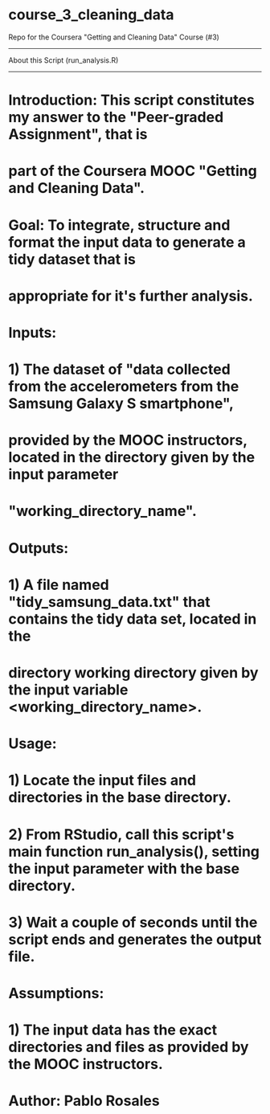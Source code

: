 # course_3_cleaning_data
Repo for the Coursera "Getting and Cleaning Data" Course (#3)


***********************************
About this Script (run_analysis.R)
***********************************

# Introduction:  This script constitutes my answer to the "Peer-graded Assignment", that is
#   part of the Coursera MOOC "Getting and Cleaning Data".

# Goal:  To integrate, structure and format the input data to generate a tidy dataset that is 
#   appropriate for it's further analysis.

# Inputs:  
#  1) The dataset of "data collected from the accelerometers from the Samsung Galaxy S smartphone",  
#     provided by the MOOC instructors, located in the directory given by the input parameter
#     "working_directory_name".

# Outputs:
#  1) A file named "tidy_samsung_data.txt" that contains the tidy data set, located in the 
#     directory working directory given by the input variable <working_directory_name>.

# Usage:
#  1) Locate the input files and directories in the base directory.
#  2) From RStudio, call this script's main function run_analysis(), setting the input parameter with the base directory.
#  3) Wait a couple of seconds until the script ends and generates the output file.

# Assumptions:
#  1) The input data has the exact directories and files as provided by the MOOC instructors.

# Author:  Pablo Rosales
